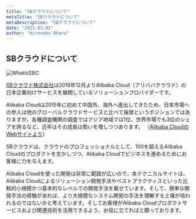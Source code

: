 ```yaml
---
title: "SBクラウドについて"
metaTitle: "SBクラウドについて"
metaDescription: "SBクラウドについて"
date: "2021-03-01"
author: "Hironobu Ohara"
---
```



## SBクラウドについて

![WhatisSBC](https://user-images.githubusercontent.com/39087038/121448429-9aa8c900-c9d2-11eb-983d-ee602287de8b.png)


[SBクラウド株式会社](https://www.sbcloud.co.jp/)は2016年12月よりAlibaba Cloud（アリババクラウド）の日本企業向けサービスを展開しているソリューションプロバイダーです。

Alibaba Cloudは2015年に初めて中国外、海外へ進出してきたため、日本市場への参入は他のグローバルクラウドサービスと比べて後発というポジションではありますが、各種調査機関の調査ではアジア地域では1位、世界市場でも3位のシェアを誇るなど、近年はその成長は勢いを増しつつあります。
（[Alibaba CloudのWebサイトより](https://www.alibabacloud.com/ja/about)）

SBクラウドは、クラウドのプロフェッショナルとして、100を超えるAlibaba Cloudのプロダクトを生かしつつ、Alibaba Cloudでビジネスを進めるためにお客様に力を与えます。

Alibaba Cloudを使った開発は非常に範囲が広いので、本テクニカルサイトは、Alibaba Cloudによるソリューション開発手法やベストプラクティスといった比較的小規模かつ基本的なレベルでの開発手法を載せています。そして、簡単な開発手法の経験があれば、より大規模なシステム開発の手法を理解する土壌が培われるのではないかと考えています。そしてお客様がAlibaba Cloudプロダクトサービスおよび関連技術を活用できるよう、お役に立てればと願っております。

